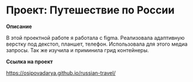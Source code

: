 # Проект: Путешествие по России

**Описание**

В этой проектной работе я работала с figma. Реализовала адаптивную верстку под декстоп, планшет, телефон. Использовала для этого медиа запросы. Так же изучила и приминила грид контейнеры.

**Ссылка на проект**

https://osipovadarya.github.io/russian-travel/